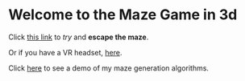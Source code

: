 # Welcome to the Maze Game in 3d
Click [this link](https://roadkillcat.github.io/3dMazeGame/maze.html) to *try* and **escape the maze**.

Or if you have a VR headset, [here](https://roadkillcat.github.io/3dMazeGame/mazeVR.html).

Click [here](https://roadkillcat.github.io/3dMazeGame/mazeGenerater.html) to see a demo of my maze generation algorithms.
